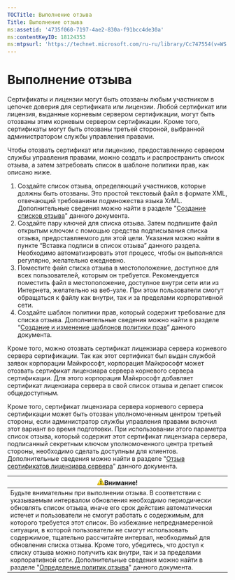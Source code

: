 ```yaml
---
TOCTitle: Выполнение отзыва
Title: Выполнение отзыва
ms:assetid: '4735f060-7197-4ae2-830a-f91bcc4de30a'
ms:contentKeyID: 18124353
ms:mtpsurl: 'https://technet.microsoft.com/ru-ru/library/Cc747554(v=WS.10)'
---
```


Выполнение отзыва
=================

Сертификаты и лицензии могут быть отозваны любым участником в цепочке доверия для сертификата или лицензии. Любой сертификат или лицензия, выданные корневым сервером сертификации, могут быть отозваны этим корневым сервером сертификации. Кроме того, сертификаты могут быть отозваны третьей стороной, выбранной администратором службы управления правами.

Чтобы отозвать сертификат или лицензию, предоставленную сервером службы управления правами, можно создать и распространить список отзыва, а затем затребовать список в шаблоне политики прав, как описано ниже.

1.  Создайте список отзыва, определяющий участников, которые должны быть отозваны. Это простой текстовый файл в формате XML, отвечающий требованиям подмножества языка XrML. Дополнительные сведения можно найти в разделе "[Создание списков отзыва](https://technet.microsoft.com/1ef75199-3344-4225-84de-a863a777696a)" данного документа.
2.  Создайте пару ключей для списка отзыва. Затем подпишите файл открытым ключом с помощью средства подписывания списка отзыва, предоставляемого для этой цели. Указания можно найти в пункте “Вставка подписи в список отзыва” данного раздела. Необходимо автоматизировать этот процесс, чтобы он выполнялся регулярно, желательно ежедневно.
3.  Поместите файл списка отзыва в местоположение, доступное для всех пользователей, которым он требуется. Рекомендуется поместить файл в местоположение, доступное внутри сети или из Интернета, желательно на веб-узле. При этом пользователи смогут обращаться к файлу как внутри, так и за пределами корпоративной сети.
4.  Создайте шаблон политики прав, который содержит требование для списка отзыва. Дополнительные сведения можно найти в разделе “[Создание и изменение шаблонов политики прав](https://technet.microsoft.com/6014176f-ef71-4d29-b3e3-da129c18563d)” данного документа.

Кроме того, можно отозвать сертификат лицензиара сервера корневого сервера сертификации. Так как этот сертификат был выдан службой заявок корпорации Майкрософт, корпорация Майкрософт может отозвать сертификат лицензиара сервера корневого сервера сертификации. Для этого корпорация Майкрософт добавляет сертификат лицензиара сервера в свой список отзыва и делает список общедоступным.

Кроме того, сертификат лицензиара сервера корневого сервера сертификации может быть отозван уполномоченным центром третьей стороны, если администратор службы управления правами включил этот вариант во время подготовки. При использовании этого параметра список отзыва, который содержит этот сертификат лицензиара сервера, подписанный секретным ключом уполномоченного центра третьей стороны, необходимо сделать доступным для клиентов. Дополнительные сведения можно найти в разделе "[Отзыв сертификатов лицензиара сервера](https://technet.microsoft.com/8020861d-d196-4431-8282-044675ef5616)" данного документа.

| ![](images/Cc747554.Caution(WS.10).gif)Внимание!                                                                                                                                                                                                                                                                                                                                                                                                                                                                                                                                                                                                                                                                       |
|-----------------------------------------------------------------------------------------------------------------------------------------------------------------------------------------------------------------------------------------------------------------------------------------------------------------------------------------------------------------------------------------------------------------------------------------------------------------------------------------------------------------------------------------------------------------------------------------------------------------------------------------------------------------------------------------------------------------------------------------------------|
| Будьте внимательны при выполнении отзыва. В соответствии с указываемым интервалом обновления необходимо периодически обновлять список отзыва, иначе его срок действия автоматически истечет и пользователи не смогут работать с содержимым, для которого требуется этот список. Во избежание непреднамеренной ситуации, в которой пользователи не смогут использовать содержимое, тщательно рассчитайте интервал, необходимый для обновления списка отзыва. Кроме того, убедитесь, что доступ к списку отзыва можно получить как внутри, так и за пределами корпоративной сети. Дополнительные сведения можно найти в разделе "[Определение политик отзыва](https://technet.microsoft.com/e2fffe9f-def7-439b-a8aa-43f8a065813d)" данного документа. |
